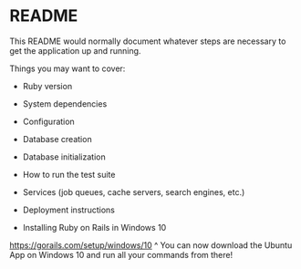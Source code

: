 # README

This README would normally document whatever steps are necessary to get the
application up and running.

Things you may want to cover:

* Ruby version

* System dependencies

* Configuration

* Database creation

* Database initialization

* How to run the test suite

* Services (job queues, cache servers, search engines, etc.)

* Deployment instructions


* Installing Ruby on Rails in Windows 10

https://gorails.com/setup/windows/10
^ You can now download the Ubuntu App on Windows 10 and run all your commands from there!
